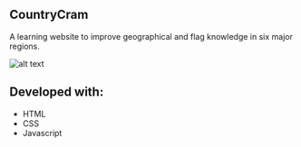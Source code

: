 ## CountryCram
A learning website to improve geographical and flag knowledge in six major regions.

![alt text](https://t3.ftcdn.net/jpg/01/62/59/04/360_F_162590489_5IcesYmlOK0RC4T4r5lydft8aQmpCwI7.jpg)

## Developed with:
- HTML 
- CSS
- Javascript
